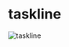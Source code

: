 # taskline

![taskline](https://github.com/user-attachments/assets/e6901163-db63-4f80-8c9e-65f7789f566c)

